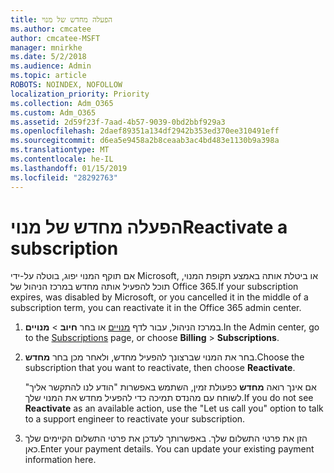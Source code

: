 ```yaml
---
title: הפעלה מחדש של מנוי
ms.author: cmcatee
author: cmcatee-MSFT
manager: mnirkhe
ms.date: 5/2/2018
ms.audience: Admin
ms.topic: article
ROBOTS: NOINDEX, NOFOLLOW
localization_priority: Priority
ms.collection: Adm_O365
ms.custom: Adm_O365
ms.assetid: 2d59f23f-7aad-4b57-9039-0bd2bbf929a3
ms.openlocfilehash: 2daef89351a134df2942b353ed370ee310491eff
ms.sourcegitcommit: d6ea5e9458a2b8ceaab3ac4bd483e1130b9a398a
ms.translationtype: MT
ms.contentlocale: he-IL
ms.lasthandoff: 01/15/2019
ms.locfileid: "28292763"
---
```

# <a name="reactivate-a-subscription"></a><span data-ttu-id="c2500-102">הפעלה מחדש של מנוי</span><span class="sxs-lookup"><span data-stu-id="c2500-102">Reactivate a subscription</span></span>

<span data-ttu-id="c2500-103">אם תוקף המנוי יפוג, בוטלה על-ידי Microsoft, או ביטלת אותה באמצע תקופת המנוי, תוכל להפעיל אותה מחדש במרכז הניהול של Office 365.</span><span class="sxs-lookup"><span data-stu-id="c2500-103">If your subscription expires, was disabled by Microsoft, or you cancelled it in the middle of a subscription term, you can reactivate it in the Office 365 admin center.</span></span>
  
1. <span data-ttu-id="c2500-104">במרכז הניהול, עבור לדף [מנויים](https://go.microsoft.com/fwlink/p/?linkid=842054) או בחר **חיוב** \> **מנויים**.</span><span class="sxs-lookup"><span data-stu-id="c2500-104">In the Admin center, go to the [Subscriptions](https://go.microsoft.com/fwlink/p/?linkid=842054) page, or choose **Billing** \> **Subscriptions**.</span></span>
    
2. <span data-ttu-id="c2500-105">בחר את המנוי שברצונך להפעיל מחדש, ולאחר מכן בחר **מחדש**.</span><span class="sxs-lookup"><span data-stu-id="c2500-105">Choose the subscription that you want to reactivate, then choose **Reactivate**.</span></span>
    
    <span data-ttu-id="c2500-106">אם אינך רואה **מחדש** כפעולת זמין, השתמש באפשרות "הודע לנו להתקשר אליך" לשוחח עם מהנדס תמיכה כדי להפעיל מחדש את המנוי שלך.</span><span class="sxs-lookup"><span data-stu-id="c2500-106">If you do not see **Reactivate** as an available action, use the "Let us call you" option to talk to a support engineer to reactivate your subscription.</span></span> 
    
3. <span data-ttu-id="c2500-p101">הזן את פרטי התשלום שלך. באפשרותך לעדכן את פרטי התשלום הקיימים שלך כאן.</span><span class="sxs-lookup"><span data-stu-id="c2500-p101">Enter your payment details. You can update your existing payment information here.</span></span>
    

